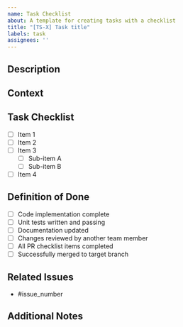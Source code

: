 ```yaml
---
name: Task Checklist
about: A template for creating tasks with a checklist
title: "[TS-X] Task title"
labels: task
assignees: ''
---
```


## Description
<!-- Provide a clear and concise description of the task -->

## Context
<!-- Add any additional context that will help understand the purpose of this task -->

## Task Checklist
<!-- Create a list of items that need to be completed. Add or remove items as needed -->

- [ ] Item 1
- [ ] Item 2
- [ ] Item 3
  - [ ] Sub-item A
  - [ ] Sub-item B
- [ ] Item 4

## Definition of Done
<!-- List the criteria that must be met for this task to be considered complete -->

- [ ] Code implementation complete
- [ ] Unit tests written and passing
- [ ] Documentation updated
- [ ] Changes reviewed by another team member
- [ ] All PR checklist items completed
- [ ] Successfully merged to target branch

## Related Issues
<!-- List any related issues -->

- #issue_number

## Additional Notes
<!-- Add any additional notes or references --> 